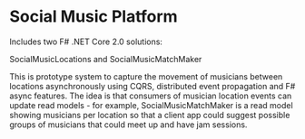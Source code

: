# Social Music Platform

Includes two F# .NET Core 2.0 solutions:

SocialMusicLocations and SocialMusicMatchMaker

This is prototype system to capture the movement of musicians between locations asynchronously using CQRS, distributed event propagation and  F# async  features. The idea is that consumers of musician location events can update read models - for example, SocialMusicMatchMaker is a read model showing musicians per location so that a client app could suggest possible groups of musicians that could meet up and have jam sessions.


